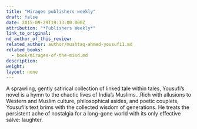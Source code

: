 ```yaml
---
title: "Mirages publishers weekly"
draft: false
date: 2015-09-29T19:13:00.000Z
attribution: "*Publishers Weekly*"
link_to_original:
nd_author_of_this_review:
related_author: author/mushtaq-ahmed-yousufi1.md
related_books:
  - book/mirages-of-the-mind.md
description:
weight:
layout: none
---
```

A sprawling, gently satirical collection of linked tale within tales, Yousufi’s novel is a hymn to the chaotic lives of India’s Muslims…Rich with allusions to Western and Muslim culture, philosophical asides, and poetic couplets, Yousufi’s text brims with the collected wisdom of generations. He treats the persistent ache of nostalgia for a long-gone world with its only effective salve: laughter.

